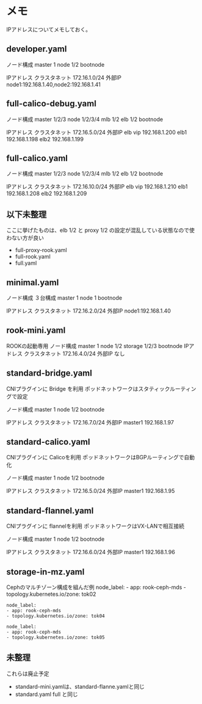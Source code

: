 # メモ

IPアドレスについてメモしておく。

## developer.yaml
  ノード構成
    master 1
    node 1/2
    bootnode 

  IPアドレス
    クラスタネット 172.16.1.0/24
    外部IP node1:192.168.1.40,node2:192.168.1.41


## full-calico-debug.yaml
  ノード構成
    master 1/2/3
    node 1/2/3/4
    mlb 1/2
    elb 1/2
    bootnode
    
  IPアドレス
    クラスタネット 172.16.5.0/24
    外部IP
    elb vip 192.168.1.200
    elb1 192.168.1.198
    elb2 192.168.1.199
    

## full-calico.yaml
  ノード構成
    master 1/2/3
    node 1/2/3/4
    mlb 1/2
    elb 1/2
    bootnode
    
  IPアドレス
    クラスタネット 172.16.10.0/24
    外部IP
    elb vip 192.168.1.210
    elb1 192.168.1.208
    elb2 192.168.1.209

## 以下未整理

ここに挙げたものは、elb 1/2 と proxy 1/2 の設定が混乱している状態なので使わない方が良い

* full-proxy-rook.yaml
* full-rook.yaml
* full.yaml


## minimal.yaml
  ノード構成 ３台構成
    master 1
    node 1
    bootnode 

  IPアドレス
    クラスタネット 172.16.2.0/24
    外部IP
      node1:192.168.1.40

## rook-mini.yaml
 ROOKの起動専用
  ノード構成
    master 1
    node 1/2
    storage 1/2/3
    bootnode 
  IPアドレス
    クラスタネット 172.16.4.0/24
    外部IP なし
 
## standard-bridge.yaml
 CNIプラグインに Bridge を利用
 ポッドネットワークはスタティックルーティングで設定

 ノード構成
   master 1
   node 1/2
   bootnode

 IPアドレス
     クラスタネット 172.16.7.0/24
     外部IP master1 192.168.1.97

## standard-calico.yaml
 CNIプラグインに Calicoを利用
 ポッドネットワークはBGPルーティングで自動化

 ノード構成
   master 1
   node 1/2
   bootnode

 IPアドレス
     クラスタネット 172.16.5.0/24
     外部IP master1 192.168.1.95


## standard-flannel.yaml
 CNIプラグインに flannelを利用
 ポッドネットワークはVX-LANで相互接続

 ノード構成
   master 1
   node 1/2
   bootnode

 IPアドレス
     クラスタネット 172.16.6.0/24
     外部IP master1 192.168.1.96


## storage-in-mz.yaml
 Cephのマルチゾーン構成を組んだ例
    node_label:
    - app: rook-ceph-mds
    - topology.kubernetes.io/zone: tok02      

    node_label:
    - app: rook-ceph-mds
    - topology.kubernetes.io/zone: tok04

    node_label:
    - app: rook-ceph-mds
    - topology.kubernetes.io/zone: tok05

## 未整理
これらは廃止予定
 * standard-mini.yamlは、standard-flanne.yamlと同じ
 * standard.yaml full と同じ


